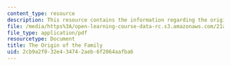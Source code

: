 ```yaml
---
content_type: resource
description: This resource contains the information regarding the origin of the family.
file: /media/https%3A/open-learning-course-data-rc.s3.amazonaws.com/21a-230j-the-contemporary-american-family-spring-2004/2cb9a2f032e434742aeb6f2064aafba6_MIT21A_230JS04_2sklnik.pdf
file_type: application/pdf
resourcetype: Document
title: The Origin of the Family
uid: 2cb9a2f0-32e4-3474-2aeb-6f2064aafba6
---
```

